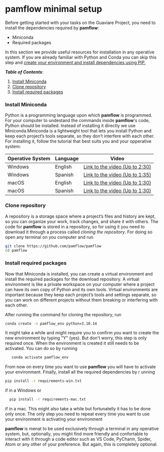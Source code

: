 # **pamflow** minimal setup

Before getting started with your tasks on the Guaviare Project, you need to install the dependencies required by **pamflow**:

* Miniconda
* Required packages 

In this section we provide useful resources for installation in any operative system. If you are already familiar with Python and Conda you can skip this step and [create your environment and install dependencies using PIP.](../contributing_guidelines.md#getting-started)



***Table of Contents***: 
1. [Install Miniconda](#install-miniconda)
2. [Clone repository](#clone-repository)
2. [Install required packages](#install-requiered-packages)

### Install Miniconda
Python is a programming language upon which **pamflow** is programmed. For your computer to undestand the commands inside **pamflow**'s code, Python should be installed. Instead of installing it directly we use Miniconda.Miniconda is a lightweight tool that lets you install Python and keep each project’s tools separate, so they don’t interfere with each other. For installing it, follow the tutorial that best suits you and your opperative system:

| Operative System | Language | Video                                                                         |
|------------------|----------|-------------------------------------------------------------------------------|
| Windows          | English  | [Link to the video (Up to 2:30)](https://www.youtube.com/watch?v=EBbcsjBSEi8) |
| Windows          | Spanish  | [Link to the video (Up to 1:35)](https://www.youtube.com/watch?v=n8HkaPEeJFs) |
| macOS            | English  | [Link to the video (Up to 1:30)](https://www.youtube.com/watch?v=WdXdl0C0jfE) |
| macOS            | Spanish  | [Link to the video (Up to 1:30)](https://www.youtube.com/watch?v=WdXdl0C0jfE) |

### Clone repository

A repository is a storage space where a project’s files and history are kept, so you can organize your work, track changes, and share it with others. The code for **pamflow** is stored in a repository, so for using it you need to download it through a process called *cloning the repository*. For doing so open any terminal on you computer and run 
```sh
git clone https://github.com/pamflow/pamflow
cd pamflow
```

### Install required packages
Now that Miniconda is installed, you can create a virtual environment and install the required packages for the download repository. A virtual environment is like a private workspace on your computer where a project can have its own copy of Python and its own tools. Virtual environments are important because they keep each project’s tools and settings separate, so you can work on different projects without them breaking or interfering with each other.

After running the command for cloning the repository, run 

```sh
conda create -n pamflow_env python=3.10.14

```
It might take a while and might require you to confirm you want to create the new environment by typing "Y" (yes). But don't worry, this step is only required once. When the environment is created it still needs to be activated. You can do so by running 

```sh
   conda activate pamflow_env
```
From now on every time you want to use **pamflow** you will have to activate your environment. Finally, install all the required dependencies by r unning 
   
   ```sh
   pip install -r requirements-win.txt
   ```
if in a Windows or  
 ```sh
   pip install -r requirements-mac.txt
   ```
if in a mac. This might also take a while but fortunatelly it has to be done only once. The only step you need to repeat every time you want to use your environment is activating your environment




**pamflow** is menat to be used exclusively through a terminal in any operative system, but, optionally, you might find more friendly and confortable to interact with it through a code editor such as VS Code, PyCharm, Spider, Atom or any other of your preference. But again, this is completely optional.


